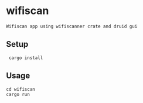 # wifiscan
```Wifiscan app using wifiscanner crate and druid gui```
## Setup
``` cargo install```
## Usage
```
cd wifiscan
cargo run
```
